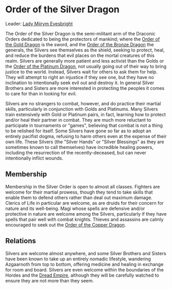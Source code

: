 # Order of the Silver Dragon
Leader: [Lady Miirym Eyesbright](../../../People/MiirymEyesbright.md)

The Order of the Silver Dragon is the semi-militant arm of the Draconic Orders dedicated to being the protectors of mankind; where the [Order of the Gold Dragon](Gold.md) is the sword, and the [Order of the Bronze Dragon](Bronze.md) the generals, the Silvers see themselves as the shield, seeking to protect, heal, and reduce the burdens that evil places on the mortal creatures of this realm. Silvers are generally more patient and less activist than the Golds or the [Order of the Platinum Dragon](Platinum.md), not usually going out of their way to bring justice to the world. Instead, Silvers wait for others to ask them for help. They will attempt to right an injustice if they see one, but they have no inclination to intentionally seek evil out and destroy it. In general Silver Brothers and Sisters are more interested in protecting the peoples it comes to care for than in looking for evil.
 
Silvers are no strangers to combat, however, and do practice their martial skills, particularly in conjunction with Golds and Platinums. Many Silvers train extensively with Gold or Platinum pairs, in fact, learning how to protect and/or heal their partner in combat. They are much more reluctant to participate in tournaments or "games", believing that combat is not a thing to be relished for itself. Some Silvers have gone so far as to adopt an entirely pacifist dogma, refusing to harm others even at the expense of their own life. These Silvers (the "Silver Hands" or "Silver Blessings" as they are sometimes known to call themselves) have incredible healing powers, including the resurrection of the recently-deceased, but can never intentionally inflict wounds.
 
## Membership
Membership in the Silver Order is open to almost all classes. Fighters are welcome for their martial prowess, though they tend to take skills that enable them to defend others rather than deal out maximum damage. Clerics of Life in particular are welcome, as are druids for their concern for nature and its well-being. Magi whose spells are defensive and/or protective in nature are welcome among the Silvers, particularly if they have spells that pair well with combat knights. Thieves and assassins are calmly encouraged to seek out the [Order of the Copper Dragon](Copper.md).

## Relations
Silvers are welcome almost anywhere, and some Silver Brothers and Sisters have been known to take up an entirely nomadic lifestyle, wandering Azgaarnoth from top to bottom, offering medicine and healing in exchange for room and board. Silvers are even welcome within the boundaries of the Hordes and the [Dread Empire](../../../Nations/Dradehalia.md), although they will be carefully watched to ensure they are not more than they seem.
